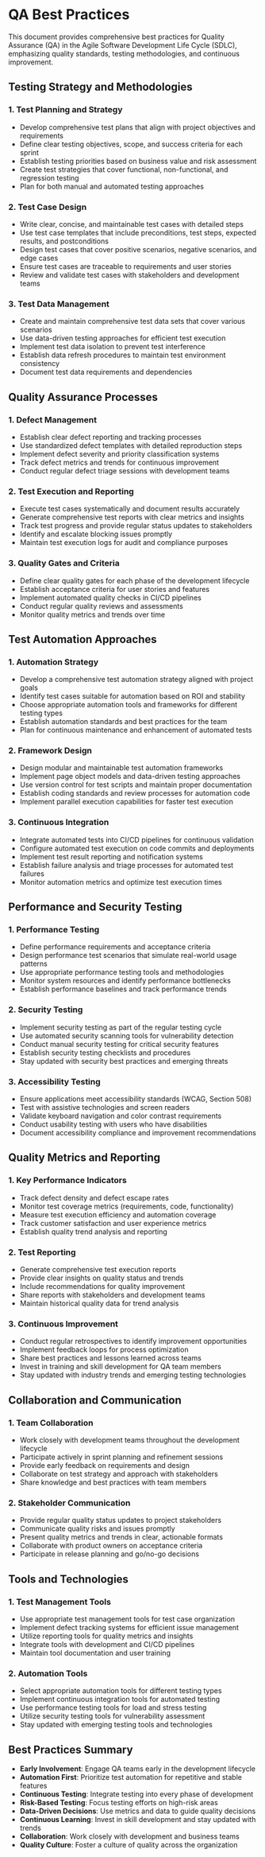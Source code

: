 # QA Best Practices

This document provides comprehensive best practices for Quality Assurance (QA) in the Agile Software Development Life Cycle (SDLC), emphasizing quality standards, testing methodologies, and continuous improvement.

## Testing Strategy and Methodologies

### 1. Test Planning and Strategy
- Develop comprehensive test plans that align with project objectives and requirements
- Define clear testing objectives, scope, and success criteria for each sprint
- Establish testing priorities based on business value and risk assessment
- Create test strategies that cover functional, non-functional, and regression testing
- Plan for both manual and automated testing approaches

### 2. Test Case Design
- Write clear, concise, and maintainable test cases with detailed steps
- Use test case templates that include preconditions, test steps, expected results, and postconditions
- Design test cases that cover positive scenarios, negative scenarios, and edge cases
- Ensure test cases are traceable to requirements and user stories
- Review and validate test cases with stakeholders and development teams

### 3. Test Data Management
- Create and maintain comprehensive test data sets that cover various scenarios
- Use data-driven testing approaches for efficient test execution
- Implement test data isolation to prevent test interference
- Establish data refresh procedures to maintain test environment consistency
- Document test data requirements and dependencies

## Quality Assurance Processes

### 1. Defect Management
- Establish clear defect reporting and tracking processes
- Use standardized defect templates with detailed reproduction steps
- Implement defect severity and priority classification systems
- Track defect metrics and trends for continuous improvement
- Conduct regular defect triage sessions with development teams

### 2. Test Execution and Reporting
- Execute test cases systematically and document results accurately
- Generate comprehensive test reports with clear metrics and insights
- Track test progress and provide regular status updates to stakeholders
- Identify and escalate blocking issues promptly
- Maintain test execution logs for audit and compliance purposes

### 3. Quality Gates and Criteria
- Define clear quality gates for each phase of the development lifecycle
- Establish acceptance criteria for user stories and features
- Implement automated quality checks in CI/CD pipelines
- Conduct regular quality reviews and assessments
- Monitor quality metrics and trends over time

## Test Automation Approaches

### 1. Automation Strategy
- Develop a comprehensive test automation strategy aligned with project goals
- Identify test cases suitable for automation based on ROI and stability
- Choose appropriate automation tools and frameworks for different testing types
- Establish automation standards and best practices for the team
- Plan for continuous maintenance and enhancement of automated tests

### 2. Framework Design
- Design modular and maintainable test automation frameworks
- Implement page object models and data-driven testing approaches
- Use version control for test scripts and maintain proper documentation
- Establish coding standards and review processes for automation code
- Implement parallel execution capabilities for faster test execution

### 3. Continuous Integration
- Integrate automated tests into CI/CD pipelines for continuous validation
- Configure automated test execution on code commits and deployments
- Implement test result reporting and notification systems
- Establish failure analysis and triage processes for automated test failures
- Monitor automation metrics and optimize test execution times

## Performance and Security Testing

### 1. Performance Testing
- Define performance requirements and acceptance criteria
- Design performance test scenarios that simulate real-world usage patterns
- Use appropriate performance testing tools and methodologies
- Monitor system resources and identify performance bottlenecks
- Establish performance baselines and track performance trends

### 2. Security Testing
- Implement security testing as part of the regular testing cycle
- Use automated security scanning tools for vulnerability detection
- Conduct manual security testing for critical security features
- Establish security testing checklists and procedures
- Stay updated with security best practices and emerging threats

### 3. Accessibility Testing
- Ensure applications meet accessibility standards (WCAG, Section 508)
- Test with assistive technologies and screen readers
- Validate keyboard navigation and color contrast requirements
- Conduct usability testing with users who have disabilities
- Document accessibility compliance and improvement recommendations

## Quality Metrics and Reporting

### 1. Key Performance Indicators
- Track defect density and defect escape rates
- Monitor test coverage metrics (requirements, code, functionality)
- Measure test execution efficiency and automation coverage
- Track customer satisfaction and user experience metrics
- Establish quality trend analysis and reporting

### 2. Test Reporting
- Generate comprehensive test execution reports
- Provide clear insights on quality status and trends
- Include recommendations for quality improvement
- Share reports with stakeholders and development teams
- Maintain historical quality data for trend analysis

### 3. Continuous Improvement
- Conduct regular retrospectives to identify improvement opportunities
- Implement feedback loops for process optimization
- Share best practices and lessons learned across teams
- Invest in training and skill development for QA team members
- Stay updated with industry trends and emerging testing technologies

## Collaboration and Communication

### 1. Team Collaboration
- Work closely with development teams throughout the development lifecycle
- Participate actively in sprint planning and refinement sessions
- Provide early feedback on requirements and design
- Collaborate on test strategy and approach with stakeholders
- Share knowledge and best practices with team members

### 2. Stakeholder Communication
- Provide regular quality status updates to project stakeholders
- Communicate quality risks and issues promptly
- Present quality metrics and trends in clear, actionable formats
- Collaborate with product owners on acceptance criteria
- Participate in release planning and go/no-go decisions

## Tools and Technologies

### 1. Test Management Tools
- Use appropriate test management tools for test case organization
- Implement defect tracking systems for efficient issue management
- Utilize reporting tools for quality metrics and insights
- Integrate tools with development and CI/CD pipelines
- Maintain tool documentation and user training

### 2. Automation Tools
- Select appropriate automation tools for different testing types
- Implement continuous integration tools for automated testing
- Use performance testing tools for load and stress testing
- Utilize security testing tools for vulnerability assessment
- Stay updated with emerging testing tools and technologies

## Best Practices Summary

- **Early Involvement**: Engage QA teams early in the development lifecycle
- **Automation First**: Prioritize test automation for repetitive and stable features
- **Continuous Testing**: Integrate testing into every phase of development
- **Risk-Based Testing**: Focus testing efforts on high-risk areas
- **Data-Driven Decisions**: Use metrics and data to guide quality decisions
- **Continuous Learning**: Invest in skill development and stay updated with trends
- **Collaboration**: Work closely with development and business teams
- **Quality Culture**: Foster a culture of quality across the organization
